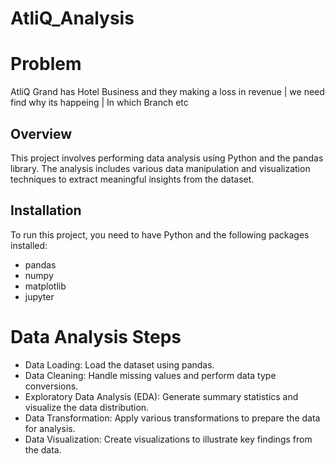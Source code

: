 # AtliQ_Analysis

# Problem
AtliQ Grand has Hotel Business and they making a loss in revenue | we need find why its happeing | In which Branch etc

## Overview
This project involves performing data analysis using Python and the pandas library. The analysis includes various data manipulation and visualization techniques to extract meaningful insights from the dataset.

## Installation
To run this project, you need to have Python and the following packages installed:

- pandas
- numpy
- matplotlib
- jupyter

# Data Analysis Steps
- Data Loading: Load the dataset using pandas.
- Data Cleaning: Handle missing values and perform data type conversions.
- Exploratory Data Analysis (EDA): Generate summary statistics and visualize the data distribution.
- Data Transformation: Apply various transformations to prepare the data for analysis.
- Data Visualization: Create visualizations to illustrate key findings from the data.

